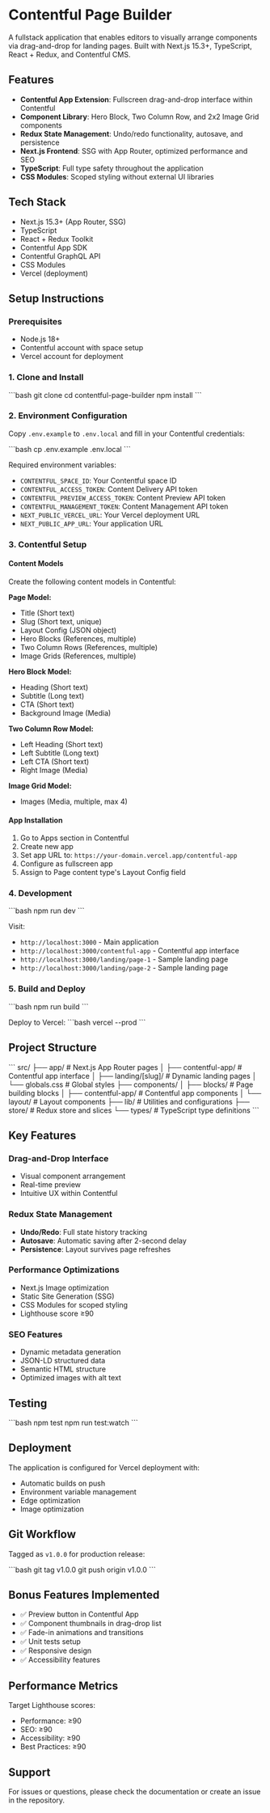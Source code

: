 # Contentful Page Builder

A fullstack application that enables editors to visually arrange components via drag-and-drop for landing pages. Built with Next.js 15.3+, TypeScript, React + Redux, and Contentful CMS.

## Features

- **Contentful App Extension**: Fullscreen drag-and-drop interface within Contentful
- **Component Library**: Hero Block, Two Column Row, and 2x2 Image Grid components
- **Redux State Management**: Undo/redo functionality, autosave, and persistence
- **Next.js Frontend**: SSG with App Router, optimized performance and SEO
- **TypeScript**: Full type safety throughout the application
- **CSS Modules**: Scoped styling without external UI libraries

## Tech Stack

- Next.js 15.3+ (App Router, SSG)
- TypeScript
- React + Redux Toolkit
- Contentful App SDK
- Contentful GraphQL API
- CSS Modules
- Vercel (deployment)

## Setup Instructions

### Prerequisites

- Node.js 18+ 
- Contentful account with space setup
- Vercel account for deployment

### 1. Clone and Install

\`\`\`bash
git clone <repository-url>
cd contentful-page-builder
npm install
\`\`\`

### 2. Environment Configuration

Copy `.env.example` to `.env.local` and fill in your Contentful credentials:

\`\`\`bash
cp .env.example .env.local
\`\`\`

Required environment variables:
- `CONTENTFUL_SPACE_ID`: Your Contentful space ID
- `CONTENTFUL_ACCESS_TOKEN`: Content Delivery API token
- `CONTENTFUL_PREVIEW_ACCESS_TOKEN`: Content Preview API token
- `CONTENTFUL_MANAGEMENT_TOKEN`: Content Management API token
- `NEXT_PUBLIC_VERCEL_URL`: Your Vercel deployment URL
- `NEXT_PUBLIC_APP_URL`: Your application URL

### 3. Contentful Setup

#### Content Models

Create the following content models in Contentful:

**Page Model:**
- Title (Short text)
- Slug (Short text, unique)
- Layout Config (JSON object)
- Hero Blocks (References, multiple)
- Two Column Rows (References, multiple)
- Image Grids (References, multiple)

**Hero Block Model:**
- Heading (Short text)
- Subtitle (Long text)
- CTA (Short text)
- Background Image (Media)

**Two Column Row Model:**
- Left Heading (Short text)
- Left Subtitle (Long text)
- Left CTA (Short text)
- Right Image (Media)

**Image Grid Model:**
- Images (Media, multiple, max 4)

#### App Installation

1. Go to Apps section in Contentful
2. Create new app
3. Set app URL to: `https://your-domain.vercel.app/contentful-app`
4. Configure as fullscreen app
5. Assign to Page content type's Layout Config field

### 4. Development

\`\`\`bash
npm run dev
\`\`\`

Visit:
- `http://localhost:3000` - Main application
- `http://localhost:3000/contentful-app` - Contentful app interface
- `http://localhost:3000/landing/page-1` - Sample landing page
- `http://localhost:3000/landing/page-2` - Sample landing page

### 5. Build and Deploy

\`\`\`bash
npm run build
\`\`\`

Deploy to Vercel:
\`\`\`bash
vercel --prod
\`\`\`

## Project Structure

\`\`\`
src/
├── app/                    # Next.js App Router pages
│   ├── contentful-app/     # Contentful app interface
│   ├── landing/[slug]/     # Dynamic landing pages
│   └── globals.css         # Global styles
├── components/
│   ├── blocks/             # Page building blocks
│   ├── contentful-app/     # Contentful app components
│   └── layout/             # Layout components
├── lib/                    # Utilities and configurations
├── store/                  # Redux store and slices
└── types/                  # TypeScript type definitions
\`\`\`

## Key Features

### Drag-and-Drop Interface
- Visual component arrangement
- Real-time preview
- Intuitive UX within Contentful

### Redux State Management
- **Undo/Redo**: Full state history tracking
- **Autosave**: Automatic saving after 2-second delay
- **Persistence**: Layout survives page refreshes

### Performance Optimizations
- Next.js Image optimization
- Static Site Generation (SSG)
- CSS Modules for scoped styling
- Lighthouse score ≥90

### SEO Features
- Dynamic metadata generation
- JSON-LD structured data
- Semantic HTML structure
- Optimized images with alt text

## Testing

\`\`\`bash
npm test
npm run test:watch
\`\`\`

## Deployment

The application is configured for Vercel deployment with:
- Automatic builds on push
- Environment variable management
- Edge optimization
- Image optimization

## Git Workflow

Tagged as `v1.0.0` for production release:

\`\`\`bash
git tag v1.0.0
git push origin v1.0.0
\`\`\`

## Bonus Features Implemented

- ✅ Preview button in Contentful App
- ✅ Component thumbnails in drag-drop list
- ✅ Fade-in animations and transitions
- ✅ Unit tests setup
- ✅ Responsive design
- ✅ Accessibility features

## Performance Metrics

Target Lighthouse scores:
- Performance: ≥90
- SEO: ≥90
- Accessibility: ≥90
- Best Practices: ≥90

## Support

For issues or questions, please check the documentation or create an issue in the repository.
